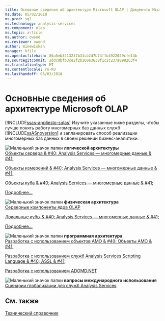 ```yaml
---
title: Основные сведения об архитектуре Microsoft OLAP | Документы Microsoft
ms.date: 05/02/2018
ms.prod: sql
ms.technology: analysis-services
ms.component: olap
ms.topic: article
ms.author: owend
ms.reviewer: owend
author: minewiskan
manager: kfile
ms.openlocfilehash: 86a5eb3413237b31cb2d7b74ffb4922029cfe14b
ms.sourcegitcommit: 2ddc0bfb3ce2f2b160e3638f1c2c237a898263f4
ms.translationtype: MT
ms.contentlocale: ru-RU
ms.lasthandoff: 05/03/2018
---
```

# <a name="understanding-microsoft-olap-architecture"></a>Основные сведения об архитектуре Microsoft OLAP
[!INCLUDE[ssas-appliesto-sqlas](../../../includes/ssas-appliesto-sqlas.md)]
  Изучите указанные ниже разделы, чтобы лучше понять работу многомерных баз данных служб [!INCLUDE[ssASnoversion](../../../includes/ssasnoversion-md.md)] и запланировать способ реализации многомерных баз данных в своем решении бизнес-аналитики.  
  
 ![Маленький значок папки](../../../analysis-services/media/filefolder-small.png "маленький значок папки") **логической архитектуры**  
 [Объекты сервера & #40; Analysis Services — многомерные данные & #41;](../../../analysis-services/multidimensional-models/olap-logical/server-objects-analysis-services-multidimensional-data.md)  
  
 [Объекты измерений & #40; Analysis Services — многомерные данные & #41;](../../../analysis-services/multidimensional-models-olap-logical-dimension-objects/dimension-objects-analysis-services-multidimensional-data.md)  
  
 [Объекты куба & #40; Analysis Services — многомерные данные & #41;](../../../analysis-services/multidimensional-models-olap-logical-cube-objects/cube-objects-analysis-services-multidimensional-data.md)  
  
 [Подробнее...](../../../analysis-services/multidimensional-models/olap-logical/understanding-microsoft-olap-logical-architecture.md)  
  
 ![Маленький значок папки](../../../analysis-services/media/filefolder-small.png "маленький значок папки") **физическая архитектура**  
 [Серверные компоненты ядра OLAP](../../../analysis-services/multidimensional-models/olap-physical/olap-engine-server-components.md)  
  
 [Локальные кубы & #40; Analysis Services — многомерные данные & #41;](../../../analysis-services/multidimensional-models/olap-physical/local-cubes-analysis-services-multidimensional-data.md)  
  
 [Подробнее...](../../../analysis-services/multidimensional-models/olap-physical/understanding-microsoft-olap-physical-architecture.md)  
  
 ![Маленький значок папки](../../../analysis-services/media/filefolder-small.png "маленький значок папки") **программная архитектура**  
 [Разработка с использованием объектов AMO & #40; Объекты AMO & #41;](../../../analysis-services/multidimensional-models/analysis-management-objects/developing-with-analysis-management-objects-amo.md)  
  
 [Разработка с использованием служб Analysis Services Scripting Language & #40; ASSL & #41;](../../../analysis-services/multidimensional-models/scripting-language-assl/developing-with-analysis-services-scripting-language-assl.md)  
  
 [Разработка с использованием ADOMD.NET](../../../analysis-services/multidimensional-models/adomd-net/developing-with-adomd-net.md)  
  
 ![Маленький значок папки](../../../analysis-services/media/filefolder-small.png "маленький значок папки") **вопросы международного использования**  
 [Сценарии глобализации для служб Analysis Services](../../../analysis-services/globalization-scenarios-for-analysis-services.md)  
  
## <a name="see-also"></a>См. также  
 [Технический справочник ](../../../analysis-services/powershell/technical-reference-ssas.md)  
  
  
